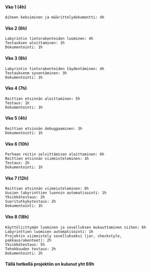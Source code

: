 #### Vko 1 (4h)
    Aiheen keksiminen ja määrittelydokumentti: 4h

#### Vko 2 (6h)
    Labyrintin tietorakenteiden luominen: 4h
    Testauksen aloittaminen: 1h
    Dokumentointi: 1h

#### Vko 3 (8h)
    Labyrintin tietorakenteiden täydentäminen: 4h
    Testauksenm syventäminen: 3h
    Dokumentointi: 1h

#### Vko 4 (7h)
    Reittien etsinnän aloittaminen: 5h
    Testaus: 1h
    Dokumentointi: 1h

#### Vko 5 (4h)
    Reittien etsinnän debuggaaminen: 3h
    Dokumentointi: 1h

#### Vko 6 (10h)
    Parhaan reitin selvittämisen aloittaminen: 6h
    Reittien etsinnän viimeisteleminen: 1h
    Testaus: 2h
    Dokumentointi: 1h

#### Vko 7 (12h)
    Reittien etsinnän viimeisteleminen: 6h
    Uusien labyrinttien luonnin automatisointi: 1h
    Yksikkötestaus: 2h
    Suoritutkykytestaus: 2h
    Dokumentointi: 1h

#### Vko 8 (18h)
    Käyttöliittymän luominen ja sovelluksen mukauttaminen siihen: 6h
    Labyrinttien luomisen automatisointi: 1h
    Projektin viimeistely sovellukseksi (jar, checkstyle, pakkausrakenteet): 2h
    Yksikkötestaus: 5h
    Tehokkuuden testaus: 2h
    Dokumentointi: 2h

#### Tällä hetkellä projektiin on kulunut yht 69h
